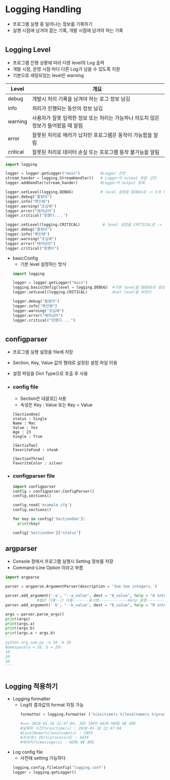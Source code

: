 # Logging Handling
- 프로그램 실행 중 일어나는 정보를 기록하기
- 실행 시점에 남겨야 핱는 기록, 개발 시점에 남겨야 하는 기록

#
## Logging Level
- 프로그램 진행 상황에 따라 다른 level의 Log 출력
- 개발 시점, 운영 시점 마다 다른 Log가 남을 수 있도록 지원
- 기본으로 세팅되있는 level은 warning

Level|개요|
|------|---|
|debug|개발시 처리 기록을 남겨야 하는 로그 정보 남김|
|info|처리가 진행되는 동안의 정보 남김|
|warning|사용자가 잘못 입력한 정보 또는 처리는 가능하나 의도치 않은 정보가 들어왔을 때 알림|
|error|잘못된 처리로 에러가 났지만 프로그램은 동작이 가능함을 알림|
|critical|잘못된 처리로 데이터 손실 또는 프로그램 동작 불가능을 알림|

```python
import logging

logger = logger.getLogger("main")         #Logger 선언 
stream_hander = logging.StreamHandler()   # Logger의 output 방법 선언
logger.addHandler(stream_hander)          #Logger의 output 등록

logger.setLevel(logging.DEBUG)            # level 설정을 DEBUG로 -> 5개 다 출력 
logger.debug("틀렸어")
logger.info("확인해")
logger.warning("조심해")
logger.error("에러났어")
logger.critical("망했다....")

logger.setLevel(logging.CRITICAL)          # level 설정을 CRITICAL로 -> "망했다"만 출력 
logger.debug("틀렸어")
logger.info("확인해")
logger.warning("조심해")
logger.error("에러났어")
logger.critical("망했다")
```

- basicConfig
  - 기본 level 설정하는 방식
  ```python
  import logging

  logger = logger.getLogger("main")  
  logging.basicCOnfig(level = logging.DEBUG)  #기본 level을 DEBUG로 설정
  logger.setLevel(logging.CRITICAL)           #set level을 바꾼다

  logger.debug("틀렸어")
  logger.info("확인해")
  logger.warning("조심해")
  logger.error("에러났어")
  logger.critical("망했다....")
  ```

#
## configparser
- 프로그램 실행 설정을 file에 저장
- Section, Key, Value 값의 형태로 설정된 설정 파일 이용
- 설정 파일을 Dict Type으로 호출 후 사용

- ### config file
  - Section은 대괄호[] 사용
  - 속성은 Key : Value 또는 Key = Value
  ```
  [SectionOne]      
  status : Single
  Name : Mac
  Value : Yes
  Age : 23
  Single : True

  [SectioTwo]
  FavoriteFood : steak

  [SectionThree]
  FavoriteColor : silver
  ```

- ### configparser file
  ```python
  import configparser
  config = configparser.ConfigParser()
  config.sections()

  config.read('example.cfg')
  config.sections()

  for key in config['SectionOne']:
    print(key)

  config['SectionOne']["status"]
  ```

## argparser
- Console 창에서 프로그램 실행시 Setting 정보를 저장
- Command-Line Option 이라고 부름
  
```python
import argparse

parser = argparse.ArgumentParser(description = 'Sum two integers.')

parser.add_argument('-a', "--a_value", dest = "A_value", help = "A integers", type = int)
              #짧은 이름--긴 이름-------표시명-------------Help 설명--------- Argument Type
parser.add_argument('-b', "--b_value", dest = "B_value", help = "B integers", type = int)

args = parser.parse_args()
print(args)
print(args.a)
print(args.b)
print(args.a + args.b)
'''
python arg_sum.py -a 10 -b 20
Namespace(a = 10, b = 20)
10
20
30
'''
```

#
## Logging 적용하기
- Logging formatter
  - Log의 결과값의 format 지정 가능
    ```python
    formatter = logging.Formatter ('%(asctime)s %(levelname)s %(process)d %(message)s')

    #==> 2018-01-18 22:47:04, 385 INFO 4439 HERE WE ARE
    #날짜와 시간(%(asctime)s) : 2018-01-18 22:47:04
    #LevelName(%(levelname)s) : INFO
    #프로세스 ID(%(process)d) : 4439
    #메세지(%(message)s) : HERE WE ARE
    ```
- Log config file
  - 사전에 setting 가능하다
  ```python
  logging.config.fileConfig('logging.conf')
  logger = logging.getLogger()
  ```  
